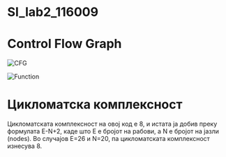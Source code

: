 # SI_lab2_116009

# Control Flow Graph

![CFG](https://user-images.githubusercontent.com/82332285/120221846-5fbecc80-c23f-11eb-9a8d-c35f7560221d.png)

![Function](https://user-images.githubusercontent.com/82332285/120221858-64838080-c23f-11eb-8326-06099ee6767b.png)


# Цикломатска комплексност
Цикломатската комплексност на овој код е 8, и истата ја добив преку формулата E-N+2, каде што E е бројот на рабови, а N е бројот на јазли (nodes). Во случајoв E=26 и N=20, па цикломатската комплексност изнесува 8.
